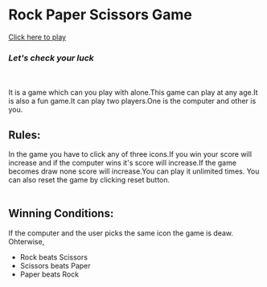 # Rock Paper Scissors Game
<a  href="https://shoumyo.github.io/Rock-Paper-Scissors-Game">Click here to play</a>
<br>
<h3><i>Let's check your luck</i></h3>
<br>
<br>
It is a game which can you play with alone.This game can play at any age.It is also a fun game.It can play two players.One is the computer and other is you.
<br>

<h2>Rules:</h2>
In the game you have to click any of three icons.If you win your score will increase and if the computer wins it's score will increase.If the game becomes draw none score will increase.You can play it unlimited times.
You can also reset the game by clicking reset button.
<br>
<br>
<h2>Winning Conditions:</h2>
If the computer and the user picks the same icon the game is deaw.
<br>
Ohterwise,
<ul>
  <li>Rock beats Scissors</li>
  <li>Scissors beats Paper</li>
  <li>Paper beats Rock</li>
</ul>
